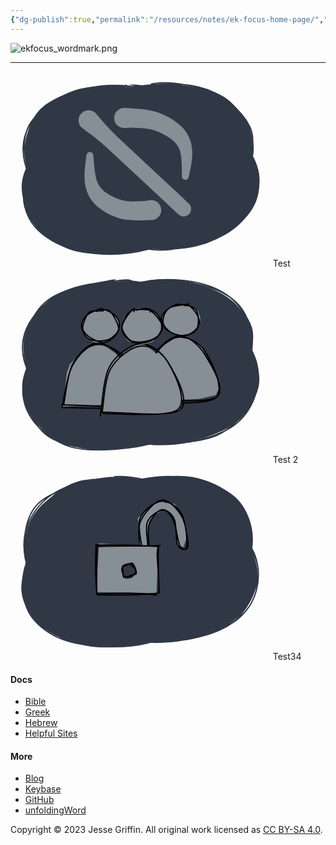 ```yaml
---
{"dg-publish":true,"permalink":"/resources/notes/ek-focus-home-page/","tags":["gardenEntry"],"noteIcon":"","created":"","updated":""}
---
```



![ekfocus_wordmark.png](/img/user/archive/attachments/ekfocus.com/ekfocus_wordmark.png)

---

<svg version="1.1" xmlns="http://www.w3.org/2000/svg" viewBox="0 0 207.92094322113195 155.91001771581762" width="415.8418864422639" height="311.82003543163523">
  <!-- svg-source:excalidraw -->
  
  <defs>
    <style>
      @font-face {
        font-family: "Virgil";
        src: url("https://excalidraw.com/Virgil.woff2");
      }
      @font-face {
        font-family: "Cascadia";
        src: url("https://excalidraw.com/Cascadia.woff2");
      }
    </style>
  </defs>
  <g stroke-linecap="round" transform="translate(9.048352743568813 12.814383857908808) rotate(14.142691776338504 95.2421875 63.0234375)"><path d="M69.77 1.86 C81.19 -1.27, 96.06 -1.45, 108.87 -0.26 C121.67 0.92, 135.56 4.05, 146.59 8.98 C157.62 13.91, 167.92 22.14, 175.06 29.32 C182.2 36.49, 187.36 43.63, 189.42 52.04 C191.47 60.46, 190.55 71.38, 187.4 79.8 C184.25 88.23, 178.62 95.93, 170.52 102.59 C162.42 109.26, 150.39 115.87, 138.79 119.78 C127.19 123.69, 113.69 125.82, 100.91 126.05 C88.14 126.28, 74.31 124.27, 62.13 121.16 C49.96 118.06, 37.01 113.15, 27.84 107.42 C18.68 101.68, 11.68 94.72, 7.15 86.75 C2.62 78.79, 0.09 68.16, 0.65 59.62 C1.21 51.09, 4.78 43.22, 10.51 35.55 C16.23 27.89, 22.62 19.38, 35.01 13.63 C47.41 7.89, 74.08 3.01, 84.85 1.1 C95.61 -0.81, 99.39 1.14, 99.58 2.17 M67.26 4.43 C78.38 1.18, 92.31 0.54, 104.9 1.04 C117.5 1.53, 131.5 3.25, 142.83 7.4 C154.16 11.55, 165.07 18.98, 172.88 25.94 C180.68 32.91, 187.25 40.78, 189.66 49.19 C192.06 57.6, 190.44 67.86, 187.31 76.39 C184.18 84.92, 178.24 93.37, 170.88 100.38 C163.52 107.39, 153.95 114.32, 143.14 118.48 C132.33 122.64, 119.11 124.48, 106.02 125.33 C92.93 126.18, 77.13 126.1, 64.6 123.57 C52.07 121.03, 40.05 115.83, 30.83 110.14 C21.61 104.44, 14.25 97.45, 9.26 89.39 C4.26 81.33, 1.2 70.61, 0.86 61.77 C0.52 52.93, 2 43.95, 7.23 36.34 C12.45 28.73, 22.41 21.43, 32.21 16.11 C42.01 10.79, 60.22 6.55, 66.02 4.41 C71.83 2.26, 66.44 2.27, 67.03 3.24" stroke="none" stroke-width="0" fill="#303846"></path><path d="M131.76 5.53 C143.41 7.71, 154.25 13.83, 163.17 19.71 C172.09 25.59, 180.65 32.86, 185.29 40.8 C189.92 48.74, 191.98 58.75, 190.98 67.34 C189.97 75.94, 185.38 84.69, 179.25 92.38 C173.12 100.07, 164.51 108.08, 154.2 113.49 C143.89 118.89, 130.11 122.91, 117.38 124.79 C104.65 126.68, 90.44 126.26, 77.84 124.8 C65.24 123.33, 52.4 120.77, 41.78 115.99 C31.16 111.21, 21.05 103.6, 14.11 96.12 C7.17 88.64, 1.91 79.5, 0.13 71.11 C-1.65 62.73, -0.25 53.92, 3.45 45.82 C7.14 37.71, 13.8 28.91, 22.31 22.48 C30.81 16.04, 42.77 10.86, 54.47 7.2 C66.16 3.54, 78.51 0.68, 92.48 0.53 C106.44 0.38, 129.61 4.53, 138.26 6.3 C146.9 8.06, 144.91 10, 144.33 11.14 M124.15 2.8 C136.41 4.65, 150.52 11.2, 160.31 17.23 C170.1 23.26, 177.8 31.5, 182.88 38.99 C187.96 46.49, 191.12 53.71, 190.8 62.17 C190.48 70.64, 186.21 82.03, 180.97 89.78 C175.74 97.54, 168.76 102.91, 159.38 108.71 C150 114.51, 137.18 121.95, 124.68 124.58 C112.19 127.21, 97.39 125.67, 84.41 124.51 C71.44 123.35, 57.79 121.67, 46.81 117.63 C35.83 113.6, 25.93 107.42, 18.52 100.3 C11.11 93.19, 5.22 83.22, 2.33 74.95 C-0.55 66.68, -1.68 58.89, 1.21 50.7 C4.1 42.5, 11.93 32.74, 19.67 25.76 C27.41 18.77, 36.45 12.87, 47.66 8.79 C58.88 4.71, 74.26 2.05, 86.96 1.28 C99.66 0.52, 117.61 3.79, 123.88 4.19 C130.14 4.6, 124.94 2.71, 124.56 3.74" stroke="#303846" stroke-width="1" fill="none"></path></g><g stroke-linecap="round" transform="translate(6.546399618568813 14.931571357908808) rotate(339.1505350805056 95.2421875 63.0234375)"><path d="M73.4 1 C84.97 -1.73, 99.84 -0.6, 112.42 1.18 C125.01 2.97, 138 6.76, 148.9 11.7 C159.81 16.63, 171.16 23.5, 177.86 30.77 C184.55 38.04, 187.52 46.73, 189.08 55.32 C190.64 63.91, 190.84 74.16, 187.22 82.28 C183.6 90.41, 175.87 97.77, 167.38 104.08 C158.9 110.39, 148.04 116.44, 136.31 120.16 C124.59 123.89, 110.22 126.38, 97.04 126.44 C83.85 126.5, 69.18 123.83, 57.19 120.52 C45.21 117.21, 33.66 112.67, 25.12 106.6 C16.58 100.53, 10.15 92.21, 5.93 84.1 C1.72 76, -1.3 66.53, -0.18 57.96 C0.95 49.4, 6.45 40.3, 12.68 32.7 C18.92 25.11, 25.97 17.86, 37.22 12.4 C48.48 6.94, 72.05 1.79, 80.21 -0.04 C88.37 -1.87, 85.95 0.36, 86.2 1.44 M100.4 -0.54 C112.86 -1.42, 126.9 2.27, 138.05 6.22 C149.21 10.16, 159.23 16.33, 167.34 23.14 C175.45 29.96, 183.18 39.13, 186.72 47.12 C190.26 55.1, 190.39 63, 188.58 71.05 C186.77 79.1, 182.57 87.93, 175.86 95.42 C169.15 102.9, 158.92 110.82, 148.3 115.96 C137.68 121.09, 124.95 125.05, 112.14 126.25 C99.32 127.45, 83.93 125.54, 71.4 123.17 C58.86 120.8, 46.94 116.99, 36.93 112.04 C26.92 107.1, 17.32 100.84, 11.35 93.5 C5.38 86.16, 2.2 76.9, 1.11 67.99 C0.02 59.09, 0.66 48.15, 4.83 40.07 C9.01 32, 16.96 25.46, 26.16 19.52 C35.35 13.58, 47.64 7.61, 60.01 4.42 C72.38 1.24, 94.06 0.83, 100.38 0.41 C106.7 -0.01, 98.03 0.89, 97.93 1.89" stroke="none" stroke-width="0" fill="#303846"></path><path d="M129.74 3.25 C141.73 5.2, 153.63 12.38, 162.52 18.65 C171.41 24.92, 178.5 32.96, 183.09 40.86 C187.69 48.76, 190.61 57.54, 190.08 66.05 C189.55 74.55, 185.55 84.38, 179.91 91.9 C174.28 99.43, 166.08 105.97, 156.25 111.2 C146.43 116.43, 133.57 120.91, 120.97 123.27 C108.36 125.64, 93.33 126.63, 80.61 125.39 C67.89 124.16, 55.5 120.63, 44.66 115.88 C33.81 111.13, 22.85 104.06, 15.54 96.89 C8.23 89.73, 2.8 81.23, 0.79 72.89 C-1.22 64.55, 0.12 54.96, 3.49 46.86 C6.86 38.76, 12.87 30.91, 21.03 24.31 C29.19 17.71, 40.91 11.27, 52.45 7.25 C63.98 3.24, 75.65 0.11, 90.23 0.25 C104.81 0.39, 129.81 5.83, 139.91 8.12 C150.01 10.4, 151.38 13.01, 150.82 13.95 M90.44 0.91 C102.83 -0.17, 118.39 1.67, 130.68 4.69 C142.98 7.72, 155.48 13.21, 164.21 19.06 C172.95 24.92, 178.6 31.72, 183.08 39.82 C187.55 47.91, 191.82 58.83, 191.04 67.64 C190.25 76.44, 184.19 85.25, 178.38 92.65 C172.57 100.05, 166.22 106.87, 156.18 112.06 C146.15 117.24, 130.86 121.47, 118.16 123.78 C105.46 126.09, 92.45 127.22, 80 125.93 C67.55 124.64, 54.41 121.04, 43.46 116.05 C32.51 111.06, 21.16 103.08, 14.3 96 C7.43 88.92, 4.08 81.93, 2.29 73.56 C0.5 65.19, 0.23 54.03, 3.55 45.78 C6.86 37.52, 13.85 30.8, 22.18 24.05 C30.51 17.29, 41.92 9.27, 53.53 5.25 C65.14 1.22, 85.71 0.69, 91.84 -0.09 C97.96 -0.86, 90.17 -0.61, 90.27 0.61" stroke="#303846" stroke-width="1" fill="none"></path></g><g transform="translate(62.53504321620855 75.92490853374318) rotate(182.52692855056608 25.47251553778233 13.524452722928942)" stroke="none"><path fill="#868e96" d="M -1.11,-14.70 Q -1.11,-14.70 0.75,-14.78 2.62,-14.87 5.88,-15.15 9.13,-15.43 12.43,-15.45 15.72,-15.48 19.10,-15.26 22.48,-15.03 24.80,-14.47 27.11,-13.91 29.93,-12.93 32.76,-11.95 35.25,-10.68 37.75,-9.42 40.01,-7.99 42.26,-6.56 43.93,-5.16 45.61,-3.77 47.41,-1.67 49.21,0.43 50.32,2.41 51.42,4.40 52.32,6.73 53.22,9.05 53.66,11.17 54.11,13.28 54.35,15.70 54.59,18.12 54.59,20.26 54.60,22.39 54.46,24.93 54.33,27.46 54.01,31.12 53.70,34.79 53.63,35.23 53.56,35.67 53.35,36.07 53.15,36.46 52.83,36.77 52.50,37.08 52.10,37.27 51.70,37.46 51.25,37.51 50.81,37.57 50.37,37.47 49.93,37.38 49.55,37.15 49.17,36.92 48.87,36.59 48.58,36.25 48.42,35.83 48.25,35.42 48.22,34.98 48.19,34.53 48.31,34.10 48.42,33.67 48.67,33.30 48.92,32.92 49.27,32.65 49.63,32.38 50.05,32.23 50.47,32.09 50.92,32.08 51.37,32.08 51.79,32.22 52.21,32.36 52.57,32.63 52.93,32.90 53.18,33.26 53.43,33.63 53.56,34.06 53.68,34.49 53.66,34.94 53.64,35.38 53.48,35.80 53.31,36.21 53.03,36.56 52.74,36.90 52.36,37.13 51.98,37.36 51.54,37.46 51.11,37.56 50.66,37.52 50.22,37.47 49.81,37.29 49.41,37.10 49.08,36.80 48.75,36.49 48.54,36.10 48.33,35.71 48.25,35.27 48.18,34.83 48.18,34.83 48.18,34.83 47.71,31.24 47.24,27.64 46.89,25.36 46.53,23.07 46.05,20.52 45.57,17.97 44.83,15.79 44.10,13.60 42.80,11.63 41.50,9.65 39.89,8.11 38.29,6.58 36.26,5.35 34.23,4.13 32.22,3.19 30.21,2.25 27.94,1.46 25.67,0.67 23.44,0.12 21.21,-0.41 18.58,-0.47 15.95,-0.53 13.17,-0.40 10.38,-0.27 7.57,0.08 4.75,0.43 2.93,0.86 1.11,1.30 0.14,1.32 -0.83,1.33 -1.78,1.12 -2.73,0.90 -3.60,0.46 -4.47,0.03 -5.21,-0.60 -5.95,-1.23 -6.52,-2.02 -7.09,-2.81 -7.45,-3.72 -7.81,-4.62 -7.94,-5.59 -8.08,-6.55 -7.98,-7.52 -7.88,-8.49 -7.55,-9.41 -7.22,-10.33 -6.68,-11.14 -6.14,-11.95 -5.42,-12.61 -4.70,-13.27 -3.85,-13.74 -2.99,-14.20 -2.05,-14.45 -1.11,-14.70 -1.11,-14.70 L -1.11,-14.70 Z"></path></g><g transform="translate(88.33826507288424 46.99055621857053) rotate(6.999052719659772 27.132402762365796 12.952261975482827)" stroke="none"><path fill="#868e96" d="M -1.02,-14.75 Q -1.02,-14.75 0.96,-14.83 2.95,-14.90 6.39,-15.17 9.82,-15.43 13.29,-15.46 16.77,-15.48 20.31,-15.26 23.85,-15.04 26.24,-14.51 28.62,-13.97 31.59,-13.03 34.55,-12.09 37.17,-10.87 39.79,-9.65 42.18,-8.26 44.56,-6.88 46.33,-5.53 48.10,-4.18 49.61,-2.64 51.12,-1.10 52.52,0.93 53.92,2.98 54.90,5.04 55.87,7.10 56.59,9.84 57.31,12.58 57.58,14.97 57.86,17.36 57.85,20.03 57.85,22.70 57.70,25.37 57.55,28.04 57.28,30.84 57.02,33.65 56.95,34.09 56.88,34.53 56.67,34.93 56.47,35.32 56.15,35.63 55.82,35.94 55.42,36.13 55.02,36.32 54.57,36.38 54.13,36.43 53.69,36.34 53.26,36.24 52.87,36.02 52.49,35.79 52.20,35.45 51.90,35.11 51.74,34.70 51.57,34.29 51.54,33.84 51.51,33.39 51.63,32.96 51.74,32.53 51.99,32.16 52.24,31.79 52.59,31.52 52.95,31.24 53.37,31.10 53.79,30.95 54.24,30.95 54.68,30.94 55.11,31.08 55.53,31.22 55.89,31.49 56.25,31.76 56.50,32.13 56.75,32.49 56.88,32.92 57.00,33.35 56.98,33.80 56.96,34.24 56.80,34.66 56.63,35.08 56.35,35.42 56.06,35.76 55.68,35.99 55.30,36.23 54.86,36.33 54.43,36.43 53.98,36.38 53.54,36.34 53.13,36.15 52.73,35.97 52.40,35.66 52.07,35.36 51.86,34.97 51.65,34.57 51.57,34.13 51.50,33.69 51.50,33.69 51.50,33.69 51.03,30.20 50.55,26.71 50.19,24.50 49.83,22.28 49.34,19.83 48.84,17.37 47.88,14.88 46.91,12.40 45.54,10.66 44.16,8.93 42.41,7.51 40.66,6.10 38.78,5.09 36.90,4.08 34.74,3.16 32.58,2.25 30.10,1.45 27.62,0.66 25.16,0.12 22.69,-0.42 19.83,-0.47 16.98,-0.53 13.97,-0.40 10.96,-0.27 7.93,0.07 4.90,0.42 2.96,0.85 1.02,1.28 0.04,1.28 -0.92,1.29 -1.87,1.06 -2.82,0.83 -3.68,0.38 -4.55,-0.05 -5.28,-0.70 -6.01,-1.34 -6.57,-2.14 -7.13,-2.93 -7.48,-3.84 -7.83,-4.75 -7.96,-5.72 -8.08,-6.69 -7.97,-7.65 -7.86,-8.62 -7.52,-9.53 -7.18,-10.45 -6.63,-11.25 -6.08,-12.06 -5.35,-12.71 -4.63,-13.36 -3.77,-13.82 -2.91,-14.28 -1.96,-14.51 -1.02,-14.75 -1.02,-14.75 L -1.02,-14.75 Z"></path></g><g transform="translate(62.43902924627673 38.920397903357696) rotate(0 46.349715044535834 43.22470961250889)" stroke="none"><path fill="#868e96" d="M 5.51,-5.91 Q 5.51,-5.91 11.46,1.05 17.42,8.03 26.91,16.88 36.41,25.74 47.11,35.71 57.80,45.69 69.01,56.14 80.22,66.60 80.82,67.37 81.41,68.13 81.73,69.05 82.05,69.97 82.06,70.95 82.06,71.92 81.76,72.84 81.46,73.77 80.87,74.54 80.29,75.32 79.49,75.87 78.69,76.43 77.75,76.69 76.82,76.96 75.85,76.92 74.88,76.87 73.97,76.52 73.07,76.16 72.32,75.54 71.57,74.92 71.07,74.09 70.56,73.26 70.34,72.31 70.13,71.36 70.22,70.40 70.32,69.43 70.72,68.54 71.12,67.66 71.79,66.95 72.45,66.23 73.31,65.77 74.16,65.31 75.12,65.15 76.08,64.98 77.04,65.13 78.00,65.28 78.86,65.73 79.72,66.18 80.40,66.88 81.07,67.58 81.49,68.46 81.90,69.34 82.02,70.31 82.13,71.27 81.93,72.22 81.72,73.17 81.23,74.01 80.73,74.85 80.00,75.48 79.26,76.12 78.36,76.48 77.46,76.85 76.49,76.91 75.52,76.97 74.58,76.72 73.64,76.46 72.83,75.93 72.02,75.39 72.02,75.39 72.02,75.39 60.82,64.93 49.61,54.48 38.91,44.50 28.21,34.53 18.72,25.67 9.22,16.82 1.85,11.36 -5.51,5.91 -6.14,5.16 -6.76,4.42 -7.19,3.54 -7.62,2.67 -7.83,1.72 -8.04,0.76 -8.02,-0.20 -7.99,-1.17 -7.74,-2.11 -7.48,-3.05 -7.00,-3.90 -6.53,-4.76 -5.86,-5.47 -5.20,-6.18 -4.38,-6.71 -3.57,-7.25 -2.65,-7.57 -1.73,-7.89 -0.76,-7.98 0.20,-8.08 1.17,-7.93 2.13,-7.79 3.03,-7.42 3.93,-7.05 4.72,-6.48 5.51,-5.91 5.51,-5.91 L 5.51,-5.91 Z"></path></g></svg>
Test

<svg version="1.1" xmlns="http://www.w3.org/2000/svg" viewBox="0 0 207.92094322113198 155.91001771581762" width="415.84188644226396" height="311.82003543163523">
  <!-- svg-source:excalidraw -->
  
  <defs>
    <style>
      @font-face {
        font-family: "Virgil";
        src: url("https://excalidraw.com/Virgil.woff2");
      }
      @font-face {
        font-family: "Cascadia";
        src: url("https://excalidraw.com/Cascadia.woff2");
      }
    </style>
  </defs>
  <g stroke-linecap="round" transform="translate(9.048352743568813 12.814383857908808) rotate(14.142691776338504 95.2421875 63.0234375)"><path d="M131.48 4.76 C143.42 7.12, 155.76 14.53, 164.54 20.68 C173.32 26.83, 179.91 33.77, 184.18 41.66 C188.45 49.56, 190.93 59.62, 190.17 68.08 C189.41 76.53, 185.92 84.95, 179.63 92.39 C173.34 99.83, 162.69 107.4, 152.43 112.71 C142.16 118.03, 130.43 122.27, 118.05 124.28 C105.67 126.3, 91.04 126.27, 78.13 124.82 C65.22 123.37, 51.32 120.35, 40.58 115.58 C29.85 110.81, 20.42 103.61, 13.72 96.18 C7.01 88.75, 1.93 79.47, 0.36 71 C-1.22 62.53, 0.49 53.6, 4.28 45.36 C8.08 37.12, 14.89 27.98, 23.12 21.56 C31.34 15.14, 41.89 10.52, 53.64 6.83 C65.39 3.14, 79.49 -0.57, 93.62 -0.58 C107.75 -0.59, 129.97 4.89, 138.43 6.78 C146.9 8.67, 145.3 9.82, 144.43 10.76 M58.41 5.54 C69.17 1.21, 84.23 0.01, 96.8 -0.2 C109.36 -0.42, 122.23 0.79, 133.79 4.27 C145.35 7.75, 157.23 13.81, 166.15 20.68 C175.06 27.55, 183.42 37.39, 187.29 45.5 C191.15 53.6, 191.08 61.17, 189.35 69.31 C187.63 77.46, 183.45 87.05, 176.93 94.36 C170.41 101.68, 160.58 108.38, 150.26 113.21 C139.94 118.04, 127.79 121.61, 115.01 123.35 C102.22 125.09, 86.55 125.28, 73.57 123.65 C60.59 122.02, 47.12 118.35, 37.11 113.57 C27.11 108.8, 19.47 102.62, 13.54 94.99 C7.6 87.36, 2.79 76.43, 1.49 67.77 C0.19 59.12, 1.66 50.96, 5.73 43.06 C9.79 35.17, 17.22 26.94, 25.9 20.4 C34.57 13.85, 52.6 6.15, 57.78 3.8 C62.95 1.45, 56.48 5.27, 56.94 6.32" stroke="none" stroke-width="0" fill="#303846"></path><path d="M54.62 6.26 C65.06 1.85, 80.94 -0.16, 93.84 -0.23 C106.74 -0.3, 120.18 2.5, 132.01 5.83 C143.84 9.16, 155.87 13.75, 164.82 19.74 C173.77 25.73, 181.49 33.67, 185.71 41.79 C189.93 49.92, 191.19 59.8, 190.14 68.48 C189.08 77.17, 185.74 86.44, 179.37 93.92 C173 101.41, 162.42 108.24, 151.93 113.37 C141.45 118.5, 129.09 122.97, 116.47 124.72 C103.86 126.48, 88.78 125.7, 76.25 123.87 C63.72 122.05, 51.93 118.55, 41.31 113.77 C30.68 108.99, 19.44 102.29, 12.52 95.19 C5.6 88.09, 1.13 79.5, -0.22 71.17 C-1.56 62.84, 0.38 53.53, 4.44 45.21 C8.51 36.88, 14.43 28.21, 24.17 21.23 C33.91 14.24, 54.73 6.48, 62.86 3.3 C70.99 0.12, 72.24 1.05, 72.95 2.15 M71.34 3.07 C83.13 -0.16, 99.23 -1.02, 111.77 -0.03 C124.31 0.96, 135.91 4.04, 146.56 9.03 C157.22 14.02, 168.43 22.39, 175.71 29.91 C182.99 37.42, 188.5 45.85, 190.24 54.13 C191.97 62.41, 189.69 71.26, 186.15 79.59 C182.61 87.92, 177.21 97.52, 169.01 104.11 C160.81 110.69, 148.57 115.26, 136.94 119.11 C125.31 122.96, 111.8 126.96, 99.23 127.2 C86.67 127.43, 73.77 123.92, 61.54 120.52 C49.31 117.12, 35.2 112.86, 25.85 106.8 C16.5 100.74, 9.57 91.88, 5.43 84.15 C1.29 76.43, 0.2 68.88, 0.99 60.45 C1.78 52.02, 4.09 41.4, 10.17 33.58 C16.24 25.76, 27.21 18.71, 37.46 13.54 C47.71 8.37, 65.8 4.04, 71.68 2.56 C77.56 1.08, 72.31 3.89, 72.76 4.67" stroke="#303846" stroke-width="1" fill="none"></path></g><g stroke-linecap="round" transform="translate(6.546399618568813 14.931571357908808) rotate(339.1505350805056 95.2421875 63.0234375)"><path d="M75.71 1.3 C87.54 -1.37, 103.76 -1.34, 116.31 0.47 C128.86 2.29, 140.76 6.84, 151.01 12.2 C161.26 17.55, 171.46 25.27, 177.8 32.59 C184.15 39.92, 187.86 47.67, 189.1 56.18 C190.34 64.69, 189.15 75.36, 185.25 83.66 C181.35 91.96, 174.31 99.87, 165.68 105.97 C157.05 112.07, 145.16 116.95, 133.48 120.27 C121.8 123.6, 108.41 125.94, 95.59 125.91 C82.77 125.88, 68.47 123.52, 56.56 120.08 C44.66 116.63, 32.77 111.55, 24.17 105.26 C15.57 98.97, 8.98 90.65, 4.99 82.32 C0.99 73.99, -1.26 63.68, 0.2 55.26 C1.66 46.84, 7.29 39.04, 13.75 31.81 C20.22 24.58, 26.08 17.05, 38.99 11.9 C51.89 6.74, 79.84 2.72, 91.2 0.87 C102.56 -0.97, 107.08 0.04, 107.15 0.82 M96.14 0.46 C108.18 -0.81, 122.78 1.05, 134.24 4.39 C145.7 7.73, 156.38 13.73, 164.89 20.5 C173.39 27.27, 180.88 36.84, 185.26 45 C189.64 53.16, 192.63 61.2, 191.16 69.46 C189.69 77.73, 183.3 87.14, 176.44 94.59 C169.58 102.04, 160.53 108.94, 150.01 114.14 C139.48 119.34, 126.07 124.17, 113.32 125.78 C100.56 127.39, 86.02 126, 73.47 123.8 C60.91 121.59, 48.14 117.26, 37.98 112.55 C27.82 107.84, 18.57 102.59, 12.5 95.56 C6.43 88.53, 3.02 78.95, 1.56 70.35 C0.09 61.74, -0.2 52.12, 3.71 43.94 C7.62 35.77, 16.13 27.69, 25.02 21.29 C33.91 14.9, 45.49 9.34, 57.06 5.57 C68.62 1.81, 87.95 -0.48, 94.4 -1.32 C100.85 -2.16, 95.68 -0.51, 95.75 0.52" stroke="none" stroke-width="0" fill="#303846"></path><path d="M117.98 1.72 C130.11 2.68, 142.75 7.17, 153.04 12.34 C163.33 17.5, 173.6 25.03, 179.72 32.71 C185.84 40.4, 189.02 49.88, 189.75 58.45 C190.49 67.02, 188.39 75.98, 184.11 84.14 C179.83 92.3, 172.78 101.29, 164.06 107.41 C155.35 113.53, 143.72 117.75, 131.81 120.87 C119.9 123.99, 105.48 126.36, 92.58 126.11 C79.69 125.86, 66.23 122.9, 54.43 119.35 C42.63 115.81, 30.35 111.42, 21.8 104.85 C13.25 98.28, 6.65 88.44, 3.13 79.94 C-0.38 71.44, -1.24 62.14, 0.69 53.86 C2.63 45.58, 7.82 37.28, 14.73 30.25 C21.64 23.22, 31.66 16.7, 42.14 11.68 C52.63 6.65, 64.64 1.7, 77.65 0.1 C90.65 -1.5, 112.81 1.39, 120.18 2.08 C127.54 2.76, 122.15 3.23, 121.83 4.18 M66.82 3.79 C77.75 0.16, 91.79 -1.79, 104.2 -1.01 C116.62 -0.22, 129.86 3.87, 141.31 8.49 C152.76 13.11, 165.02 19.96, 172.92 26.71 C180.83 33.47, 186.21 40.74, 188.73 49.03 C191.26 57.31, 190.64 68.04, 188.07 76.42 C185.49 84.81, 180.86 92.48, 173.28 99.33 C165.7 106.18, 153.71 112.92, 142.58 117.53 C131.45 122.15, 119.46 126.34, 106.49 127.01 C93.52 127.69, 77.32 124.55, 64.78 121.6 C52.23 118.66, 40.8 114.68, 31.24 109.34 C21.68 103.99, 12.38 97.33, 7.4 89.51 C2.42 81.7, 1.27 70.87, 1.35 62.43 C1.44 53.98, 2.93 46.52, 7.93 38.85 C12.93 31.18, 21.61 22.22, 31.34 16.39 C41.07 10.56, 60.23 5.81, 66.3 3.87 C72.37 1.93, 67.53 4.1, 67.78 4.75" stroke="#303846" stroke-width="1" fill="none"></path></g><g stroke-linecap="round"><g transform="translate(106.84892533544837 105.858070180758) rotate(0 29.481714011016088 -24.609953744597703)" fill-rule="evenodd"><path d="M1.78 -0.2 L4.31 -26.31 L5.23 -34.78 L16.2 -44.23 L27.04 -50.95 L34.15 -50.65 L44.84 -44.46 L58.28 -19.78 L59.56 -8.83 L57.43 -4.12 L44.66 -1.09 L-1.18 1.32" stroke="none" stroke-width="0" fill="#868e96" fill-rule="evenodd"></path><path d="M-0.15 0.34 C0.63 -4.92, 0.73 -23.91, 5.34 -32.52 C9.96 -41.13, 20.34 -50.62, 27.52 -51.32 C34.71 -52.03, 43.37 -44.9, 48.46 -36.77 C53.56 -28.64, 66.1 -8.51, 58.09 -2.56 C50.07 3.39, 10.21 -1.55, 0.37 -1.08 M-1.68 -0.53 C-0.6 -6.01, 2.76 -25.76, 7.51 -34.06 C12.26 -42.36, 19.97 -49.48, 26.85 -50.31 C33.73 -51.14, 43.72 -47.16, 48.78 -39.05 C53.84 -30.95, 65.6 -8.35, 57.19 -1.68 C48.78 4.99, 7.98 0.86, -1.69 0.98" stroke="#000000" stroke-width="1" fill="none"></path></g></g><g stroke-linecap="round"><g transform="translate(42.13208446166453 110.69269404331433) rotate(0 29.796184869782042 -24.512169979624414)" fill-rule="evenodd"><path d="M-0.2 0.7 L2.89 -26.74 L5.23 -33.38 L16.85 -45.45 L27.15 -49.48 L32.24 -49.12 L42.3 -42.05 L57.52 -19.93 L61.18 -9.85 L56.35 -4.85 L45.33 -1.59 L1.32 0.15" stroke="none" stroke-width="0" fill="#868e96" fill-rule="evenodd"></path><path d="M0.34 -1.04 C1.75 -6.59, 3.08 -25.2, 7.49 -33.46 C11.89 -41.72, 19.88 -50.15, 26.77 -50.61 C33.67 -51.06, 43.66 -44.11, 48.85 -36.2 C54.04 -28.28, 66.24 -9, 57.92 -3.12 C49.6 2.75, 8.53 -1.67, -1.08 -0.97 M-0.94 1.03 C0.49 -4.29, 2.68 -23.46, 7.12 -31.83 C11.56 -40.2, 18.66 -48.16, 25.7 -49.22 C32.75 -50.28, 44.17 -45.96, 49.37 -38.18 C54.58 -30.4, 65.2 -9.1, 56.93 -2.54 C48.67 4.01, 9.09 0.68, -0.23 1.15" stroke="#000000" stroke-width="1" fill="none"></path></g></g><g stroke-linecap="round" transform="translate(121.95267315562748 28.599939436694513) rotate(0 14.588640006810849 12.765060005959526)"><path d="M12.83 0.79 C15.75 0.23, 18.88 0.94, 21.62 2.34 C24.37 3.74, 28.12 6.57, 29.28 9.2 C30.43 11.82, 29.89 15.7, 28.54 18.1 C27.2 20.5, 24.17 22.42, 21.2 23.58 C18.23 24.75, 13.66 25.75, 10.71 25.11 C7.76 24.48, 5.36 21.99, 3.52 19.77 C1.67 17.55, -0.37 14.29, -0.37 11.78 C-0.37 9.27, 0.86 6.53, 3.52 4.72 C6.18 2.91, 12.9 1.67, 15.59 0.92 C18.27 0.18, 19.47 0.17, 19.62 0.26 M19.09 1.52 C22.09 2.26, 26.73 3.45, 28.23 5.98 C29.74 8.52, 28.84 13.89, 28.12 16.75 C27.41 19.6, 26.4 21.79, 23.93 23.11 C21.46 24.43, 16.44 24.84, 13.29 24.65 C10.15 24.47, 7.09 23.52, 5.06 21.99 C3.02 20.47, 1.58 18.22, 1.07 15.51 C0.57 12.8, 0.33 8.02, 2.03 5.75 C3.74 3.48, 8.44 2.85, 11.32 1.89 C14.2 0.93, 17.8 0.07, 19.32 -0.04 C20.84 -0.14, 20.57 1.07, 20.46 1.26" stroke="none" stroke-width="0" fill="#868e96"></path><path d="M16.06 0.95 C19.24 1, 23.48 2.28, 25.51 3.9 C27.53 5.51, 27.97 7.82, 28.2 10.64 C28.43 13.45, 28.51 18.34, 26.9 20.8 C25.28 23.26, 21.6 24.88, 18.5 25.39 C15.4 25.9, 11.22 25, 8.28 23.85 C5.35 22.69, 2.13 20.86, 0.89 18.47 C-0.34 16.08, 0.05 12.08, 0.88 9.51 C1.72 6.94, 3.16 4.52, 5.92 3.06 C8.68 1.6, 15.28 1.02, 17.45 0.75 C19.61 0.49, 18.92 1.35, 18.92 1.47 M18.75 0.32 C21.39 1.33, 24.73 4.88, 26.44 7.53 C28.15 10.18, 29.58 13.55, 29.03 16.19 C28.48 18.83, 25.59 21.75, 23.15 23.34 C20.7 24.94, 17.23 25.87, 14.38 25.78 C11.53 25.68, 8.61 24.59, 6.06 22.78 C3.51 20.97, -0.02 17.47, -0.91 14.9 C-1.8 12.34, -1.16 9.77, 0.73 7.41 C2.63 5.04, 7.38 1.67, 10.46 0.7 C13.54 -0.26, 17.57 1.76, 19.21 1.62 C20.86 1.47, 20.5 -0.1, 20.34 -0.17" stroke="#000000" stroke-width="1" fill="none"></path></g><g stroke-linecap="round" transform="translate(56.97524862433907 33.598202862177715) rotate(0 14.588640006810849 12.765060005959526)"><path d="M10.38 0.06 C13.09 -0.87, 17.23 0.49, 20.11 1.63 C23 2.77, 26.12 4.7, 27.69 6.9 C29.25 9.1, 30.22 12.36, 29.51 14.83 C28.8 17.31, 25.96 19.89, 23.43 21.74 C20.9 23.59, 17.52 25.88, 14.32 25.94 C11.12 25.99, 6.69 23.97, 4.24 22.09 C1.8 20.21, -0.07 17.35, -0.37 14.67 C-0.66 11.98, 0.38 8.28, 2.5 5.97 C4.62 3.65, 10.66 1.62, 12.37 0.79 C14.07 -0.03, 12.79 0.77, 12.71 1.02 M14.29 0.83 C17.18 0.52, 19.88 0.2, 22.52 1.74 C25.17 3.28, 29.25 7.43, 30.16 10.07 C31.07 12.71, 29.75 15.15, 27.98 17.58 C26.21 20.01, 22.52 23.25, 19.55 24.64 C16.58 26.03, 12.86 26.76, 10.16 25.93 C7.46 25.1, 5.07 21.89, 3.34 19.68 C1.61 17.47, -0.62 15.45, -0.21 12.65 C0.19 9.84, 3.62 4.86, 5.78 2.85 C7.94 0.85, 11.4 1.17, 12.74 0.6 C14.08 0.04, 13.81 -0.6, 13.81 -0.55" stroke="none" stroke-width="0" fill="#868e96"></path><path d="M12.01 1.15 C14.89 0.14, 18.81 -0.7, 21.33 0.41 C23.85 1.53, 25.77 5.19, 27.13 7.83 C28.49 10.46, 30.17 13.69, 29.49 16.22 C28.81 18.75, 25.9 21.57, 23.06 23.01 C20.22 24.45, 15.59 25.04, 12.45 24.88 C9.3 24.72, 6.28 23.95, 4.19 22.05 C2.09 20.16, 0 16.37, -0.13 13.52 C-0.25 10.66, 0.99 7.3, 3.44 4.91 C5.89 2.52, 12.23 -0.08, 14.57 -0.82 C16.91 -1.56, 17.57 -0.02, 17.49 0.45 M15.67 -0.81 C18.88 -0.5, 23.7 2.04, 26.12 4.06 C28.54 6.07, 30.02 8.57, 30.17 11.28 C30.33 13.99, 29.01 17.84, 27.03 20.32 C25.05 22.8, 21.39 25.71, 18.3 26.18 C15.2 26.64, 11.31 24.71, 8.48 23.11 C5.66 21.51, 2.45 18.78, 1.34 16.57 C0.22 14.36, 0.91 12.35, 1.77 9.85 C2.63 7.35, 3.95 3.1, 6.49 1.59 C9.02 0.07, 15.57 1.12, 16.97 0.75 C18.37 0.37, 15.2 -0.92, 14.91 -0.68" stroke="#000000" stroke-width="1" fill="none"></path></g><g stroke-linecap="round"><g transform="translate(73.03897343030947 116.7372817819485) rotate(0 32.1311504072282 -27.09455052820623)" fill-rule="evenodd"><path d="M-1.15 -1.16 L4.16 -26.84 L6.6 -36.65 L18.56 -49.55 L30.53 -56.65 L36.39 -54.21 L47.47 -44.94 L57.76 -32.67 L60.98 -22.12 L63.55 -9.83 L61.91 -2.41 L49 0.47 L0 0.33" stroke="none" stroke-width="0" fill="#868e96" fill-rule="evenodd"></path><path d="M0.17 -0.58 C1.52 -6.75, 1.96 -27, 7.05 -35.92 C12.15 -44.83, 23.13 -53.14, 30.74 -54.07 C38.36 -54.99, 47.73 -49.92, 52.74 -41.49 C57.75 -33.07, 69.41 -10.41, 60.79 -3.52 C52.18 3.38, 11.13 -0.64, 1.07 -0.12 M-1.2 1.73 C0.09 -4.29, 0.89 -28.16, 6.18 -37.77 C11.47 -47.38, 22.72 -55.39, 30.55 -55.92 C38.39 -56.45, 47.86 -49.78, 53.18 -40.95 C58.5 -32.13, 71.44 -9.61, 62.48 -2.99 C53.51 3.63, 9.58 -2, -0.62 -1.22" stroke="#000000" stroke-width="1" fill="none"></path></g></g><g stroke-linecap="round" transform="translate(89.08894365523227 32.94261348744671) rotate(0 15.81061453950992 13.834287722071224)"><path d="M18.58 0.98 C21.75 1.4, 25.8 3.06, 28.07 5.1 C30.33 7.14, 32.25 10.48, 32.19 13.23 C32.14 15.98, 29.96 19.16, 27.73 21.59 C25.5 24.02, 22.19 27.13, 18.8 27.8 C15.41 28.47, 10.42 27.12, 7.38 25.6 C4.33 24.08, 1.54 21.43, 0.53 18.68 C-0.49 15.93, -0.02 11.8, 1.3 9.11 C2.62 6.42, 5.36 3.83, 8.43 2.53 C11.51 1.23, 17.39 1.35, 19.73 1.31 C22.06 1.27, 22.43 2.24, 22.44 2.3 M10.46 -0.15 C13.61 -1.22, 20.09 0.26, 23.38 1.4 C26.68 2.54, 29.07 4.07, 30.22 6.69 C31.38 9.31, 31.21 13.94, 30.34 17.12 C29.47 20.31, 27.43 24.08, 25.02 25.81 C22.61 27.54, 19.26 27.6, 15.88 27.51 C12.5 27.42, 7.14 27.37, 4.72 25.26 C2.3 23.15, 1.88 17.92, 1.36 14.85 C0.84 11.79, -0.04 9.39, 1.61 6.88 C3.27 4.36, 9.87 0.84, 11.31 -0.23 C12.75 -1.31, 10.21 -0.01, 10.26 0.43" stroke="none" stroke-width="0" fill="#868e96"></path><path d="M19.54 -0.57 C22.44 -0.22, 25.39 3.15, 27.55 5.63 C29.71 8.12, 32.45 11.47, 32.5 14.34 C32.54 17.2, 30.35 20.72, 27.82 22.82 C25.28 24.93, 20.69 26.45, 17.3 26.97 C13.9 27.49, 10.22 27.46, 7.44 25.95 C4.65 24.44, 1.51 20.85, 0.57 17.89 C-0.36 14.94, 0.44 11.08, 1.84 8.22 C3.23 5.36, 5.68 1.97, 8.96 0.74 C12.23 -0.5, 19.2 0.51, 21.48 0.79 C23.77 1.08, 22.79 2.28, 22.68 2.44 M11.52 0.91 C14.74 -0.16, 19.25 -0.8, 22.37 0.22 C25.49 1.24, 28.71 4.16, 30.25 7.02 C31.79 9.88, 32.28 14.63, 31.6 17.36 C30.93 20.1, 28.86 21.91, 26.22 23.41 C23.59 24.91, 19.03 26.07, 15.78 26.34 C12.53 26.61, 9.32 26.81, 6.73 25.02 C4.13 23.22, 0.84 18.48, 0.21 15.56 C-0.41 12.64, 1.46 10.12, 2.97 7.49 C4.48 4.86, 8.14 0.71, 9.29 -0.21 C10.44 -1.13, 9.45 1.63, 9.86 1.95" stroke="#000000" stroke-width="1" fill="none"></path></g></svg>
Test 2

<svg version="1.1" xmlns="http://www.w3.org/2000/svg" viewBox="0 0 207.92094322113195 155.91001771581765" width="415.8418864422639" height="311.8200354316353">
  <!-- svg-source:excalidraw -->
  
  <defs>
    <style>
      @font-face {
        font-family: "Virgil";
        src: url("https://excalidraw.com/Virgil.woff2");
      }
      @font-face {
        font-family: "Cascadia";
        src: url("https://excalidraw.com/Cascadia.woff2");
      }
    </style>
  </defs>
  <g stroke-linecap="round" transform="translate(9.048352743568813 12.814383857908808) rotate(14.142691776338504 95.2421875 63.0234375)"><path d="M115.38 0.68 C127.65 1.36, 141.8 7.08, 152.18 12.37 C162.55 17.66, 171.33 25.14, 177.61 32.43 C183.88 39.71, 188.66 47.51, 189.83 56.09 C191 64.67, 188.76 75.72, 184.63 83.9 C180.49 92.09, 173.73 98.91, 165.02 105.2 C156.32 111.48, 144.04 118.06, 132.38 121.63 C120.72 125.2, 107.68 126.8, 95.07 126.61 C82.46 126.42, 68.52 124.01, 56.74 120.49 C44.96 116.97, 33.11 111.87, 24.41 105.5 C15.72 99.14, 8.4 90.51, 4.59 82.31 C0.77 74.11, -0.03 64.75, 1.52 56.3 C3.07 47.86, 7.49 39.16, 13.9 31.66 C20.31 24.16, 29.77 16.43, 40 11.33 C50.22 6.22, 60.83 2.36, 75.26 1.03 C89.69 -0.31, 116.66 2.26, 126.59 3.31 C136.52 4.36, 135.56 6.23, 134.84 7.34 M105.07 -0.22 C117.59 -0.52, 132.01 2.47, 143.13 6.79 C154.25 11.1, 164.36 18.61, 171.78 25.67 C179.21 32.74, 185.07 40.94, 187.68 49.19 C190.3 57.44, 190.02 66.68, 187.49 75.18 C184.95 83.68, 179.77 93.36, 172.47 100.18 C165.17 107, 154.82 112, 143.67 116.1 C132.51 120.19, 118.44 123.71, 105.52 124.74 C92.59 125.78, 78.5 124.69, 66.12 122.31 C53.75 119.92, 41.06 115.97, 31.25 110.43 C21.44 104.88, 12.27 96.8, 7.26 89.02 C2.26 81.25, 0.89 72.22, 1.24 63.77 C1.59 55.32, 4.61 46.38, 9.38 38.35 C14.15 30.31, 20.72 21.21, 29.87 15.55 C39.01 9.88, 51.86 6.92, 64.25 4.38 C76.65 1.84, 97.46 0.86, 104.24 0.32 C111.01 -0.22, 105.21 -0.11, 104.9 1.15" stroke="none" stroke-width="0" fill="#303846"></path><path d="M85.82 1.02 C97.85 -0.58, 113.88 0.2, 126.13 2.87 C138.38 5.55, 149.79 11.25, 159.31 17.09 C168.83 22.92, 177.98 30.01, 183.25 37.9 C188.51 45.78, 191.07 55.73, 190.91 64.4 C190.75 73.07, 187.79 82.39, 182.29 89.92 C176.78 97.44, 167.64 103.92, 157.86 109.53 C148.08 115.15, 136 121.01, 123.61 123.61 C111.21 126.21, 96.47 126.25, 83.5 125.13 C70.53 124.01, 56.86 121.03, 45.77 116.89 C34.68 112.74, 24.24 107.12, 16.94 100.25 C9.64 93.38, 4.36 84.23, 1.98 75.68 C-0.4 67.14, -0.06 57.38, 2.67 48.97 C5.41 40.56, 10.61 31.91, 18.41 25.22 C26.2 18.54, 35.09 13.12, 49.44 8.87 C63.8 4.62, 92.57 0.65, 104.54 -0.27 C116.52 -1.18, 121.54 2.33, 121.28 3.38 M58.78 3.79 C69.64 -0.01, 84.41 0.14, 97.28 0.53 C110.16 0.91, 124.41 2.38, 136.04 6.09 C147.67 9.81, 158.52 16.24, 167.06 22.81 C175.61 29.38, 183.7 37.66, 187.3 45.51 C190.91 53.35, 190.27 61.63, 188.7 69.88 C187.13 78.14, 184.27 87.66, 177.88 95.06 C171.49 102.45, 161.29 109.02, 150.38 114.23 C139.47 119.44, 125.45 124.79, 112.41 126.31 C99.36 127.83, 84.74 125.44, 72.12 123.34 C59.5 121.24, 46.66 118.59, 36.68 113.69 C26.69 108.78, 18.17 101.47, 12.19 93.91 C6.2 86.34, 2.15 77.08, 0.76 68.27 C-0.64 59.46, -0.37 48.99, 3.83 41.06 C8.03 33.13, 16.92 26.57, 25.98 20.69 C35.04 14.82, 52.62 8, 58.19 5.82 C63.76 3.63, 58.99 6.82, 59.41 7.6" stroke="#303846" stroke-width="1" fill="none"></path></g><g stroke-linecap="round" transform="translate(6.546399618568813 14.931571357908823) rotate(339.1505350805056 95.2421875 63.0234375)"><path d="M137.03 7.52 C148.61 10.2, 160.11 15.69, 168.57 22.08 C177.03 28.46, 184.38 37.48, 187.79 45.83 C191.21 54.18, 191.25 63.58, 189.08 72.18 C186.91 80.79, 181.61 90.35, 174.77 97.47 C167.92 104.59, 158.62 110.39, 148.01 114.93 C137.39 119.46, 123.86 123.25, 111.07 124.71 C98.28 126.17, 83.68 125.64, 71.27 123.69 C58.86 121.73, 46.6 118.4, 36.63 113 C26.65 107.59, 17.54 98.84, 11.41 91.24 C5.28 83.65, 0.73 75.7, -0.15 67.4 C-1.03 59.11, 1.64 49.54, 6.14 41.47 C10.63 33.39, 17.88 24.97, 26.83 18.95 C35.77 12.93, 47.67 8.38, 59.8 5.34 C71.93 2.3, 84.83 -0.21, 99.62 0.72 C114.42 1.65, 138.93 8.19, 148.56 10.93 C158.2 13.67, 158.1 16.41, 157.43 17.17 M118.57 2.59 C131.07 3.67, 145.97 7.68, 156.34 12.82 C166.71 17.95, 175.15 25.74, 180.8 33.37 C186.46 41, 189.69 49.95, 190.28 58.61 C190.87 67.27, 188.89 76.98, 184.34 85.34 C179.8 93.7, 172.33 102.77, 163 108.76 C153.68 114.76, 140.74 118.36, 128.42 121.31 C116.1 124.26, 101.86 126.8, 89.1 126.47 C76.33 126.14, 62.94 123.27, 51.8 119.33 C40.66 115.39, 30.42 109.44, 22.26 102.83 C14.11 96.22, 6.64 87.98, 2.88 79.66 C-0.88 71.34, -2.27 61.28, -0.29 52.93 C1.69 44.59, 7.74 36.45, 14.77 29.59 C21.79 22.72, 30.84 16.66, 41.86 11.74 C52.88 6.82, 67.94 1.46, 80.88 0.07 C93.82 -1.32, 113.26 3.09, 119.5 3.4 C125.74 3.71, 118.53 1.09, 118.34 1.91" stroke="none" stroke-width="0" fill="#303846"></path><path d="M56.44 6.12 C66.92 2.04, 82.37 0.68, 95.45 0.52 C108.52 0.36, 122.87 1.65, 134.88 5.16 C146.9 8.67, 158.92 14.94, 167.55 21.58 C176.17 28.21, 182.99 36.91, 186.64 44.97 C190.29 53.04, 191.11 61.71, 189.47 69.95 C187.82 78.2, 183.42 87.15, 176.78 94.45 C170.14 101.76, 160.13 108.76, 149.63 113.78 C139.12 118.8, 126.1 122.76, 113.75 124.58 C101.4 126.4, 88.22 126.67, 75.52 124.69 C62.83 122.71, 48.1 117.95, 37.6 112.7 C27.09 107.45, 18.72 100.36, 12.5 93.17 C6.28 85.99, 1.61 77.95, 0.27 69.59 C-1.06 61.23, 0.43 51.18, 4.48 43.01 C8.53 34.84, 14.48 27.1, 24.57 20.58 C34.66 14.06, 56.82 6.85, 65.03 3.9 C73.24 0.94, 73.24 2, 73.81 2.83 M90.92 -0.3 C102.74 -1.66, 117.08 1.34, 129.13 4.76 C141.19 8.18, 153.8 14.12, 163.24 20.22 C172.68 26.31, 181.31 33.3, 185.77 41.33 C190.23 49.35, 191.21 59.68, 190 68.37 C188.79 77.05, 184.64 86.27, 178.49 93.42 C172.34 100.57, 162.91 106.13, 153.09 111.28 C143.27 116.43, 131.8 121.83, 119.55 124.32 C107.31 126.81, 92.23 127.71, 79.6 126.24 C66.97 124.78, 54.69 120.47, 43.77 115.53 C32.85 110.59, 21.41 103.91, 14.1 96.6 C6.79 89.3, 1.62 79.9, -0.1 71.69 C-1.81 63.48, -0.08 55.48, 3.81 47.35 C7.7 39.22, 15.15 29.84, 23.23 22.9 C31.31 15.97, 41.13 9.59, 52.31 5.73 C63.5 1.87, 83.96 0.71, 90.34 -0.25 C96.73 -1.22, 90.23 -0.97, 90.61 -0.08" stroke="#303846" stroke-width="1" fill="none"></path></g><g stroke-linecap="round"><g transform="translate(103.90543377671759 64.9193973682227) rotate(0 18.3893823493109 -16.95259327267027)" fill-rule="evenodd"><path d="M-1.11 1.55 L-1.04 -15.42 L-2.18 -22.05 L8.28 -32.19 L13.07 -35.74 L17.92 -35.58 L19.96 -34.36 L27.38 -33.69 L35.15 -21.85 L37.86 -9.42 L35.22 -1.19 L34.35 0.94 L29.99 0.39 L27.35 -20.4 L22.22 -26.93 L18.73 -29.03 L10.09 -24.12 L6.98 -19.19 L5.06 -0.05" stroke="none" stroke-width="0" fill="#868e96" fill-rule="evenodd"></path><path d="M-0.67 -1 C-0.72 -4.56, -2.57 -14.47, 0.41 -20.43 C3.4 -26.4, 11.76 -36.31, 17.23 -36.79 C22.69 -37.26, 29.73 -29.47, 33.19 -23.31 C36.66 -17.15, 38.28 -3.71, 38.03 0.17 C37.77 4.06, 33.57 3.37, 31.66 0.01 C29.76 -3.35, 28.87 -15.19, 26.6 -19.98 C24.33 -24.76, 21.54 -28.82, 18.04 -28.67 C14.54 -28.52, 7.55 -24.02, 5.61 -19.07 C3.66 -14.12, 6.03 -2.16, 6.35 1.03 M1.18 1.09 C0.97 -2.92, -2.75 -16.17, -0.16 -22.3 C2.42 -28.43, 11.16 -35.15, 16.69 -35.7 C22.21 -36.26, 29.59 -31.65, 33 -25.61 C36.41 -19.57, 37.69 -3.61, 37.15 0.52 C36.6 4.65, 31.42 2.83, 29.74 -0.83 C28.06 -4.49, 29.25 -16.75, 27.1 -21.44 C24.94 -26.12, 20.14 -29.67, 16.79 -28.96 C13.45 -28.25, 8.66 -22.09, 7.02 -17.16 C5.38 -12.24, 6.74 -2.37, 6.95 0.58" stroke="#000000" stroke-width="1" fill="none"></path></g></g><g stroke-linecap="round" transform="translate(69.33259737534453 64.62475316371469) rotate(0 24.29824561403507 19.495104039167657)"><path d="M1.47 -1.72 L48.98 1.16 L47.44 38.12 L-0.79 37.22" stroke="none" stroke-width="0" fill="#868e96"></path><path d="M1.17 0.8 C19 -0.35, 35.16 1.2, 50.46 -0.14 M-0.18 -0.35 C17.16 -0.8, 33.57 -0.15, 48.61 0.74 M48.99 0.16 C46.49 7.49, 49.5 15.78, 49.56 37.82 M49.13 0.54 C48.16 14.44, 49.71 28.23, 49.36 38.15 M47.54 39.75 C38.02 37.93, 25.57 37.77, 0.27 38.73 M48.18 38.19 C38.27 39.41, 28.08 40.05, 0.61 39.48 M-0.2 39.37 C-1.99 22.28, -1.22 8.64, -0.91 -0.71 M-0.28 38.68 C-0.48 26.77, -0.41 15.1, 0 -0.54" stroke="#000000" stroke-width="1" fill="none"></path></g><g stroke-linecap="round" transform="translate(89.67531463360737 79.31671562801486) rotate(0 5.085679314565439 5.650754793961617)"><path d="M6.57 0.57 C7.92 0.69, 9.18 2.12, 9.92 2.95 C10.66 3.78, 11.13 4.63, 11 5.55 C10.88 6.47, 10.12 7.6, 9.17 8.47 C8.22 9.34, 6.37 10.52, 5.3 10.79 C4.22 11.06, 3.63 10.61, 2.73 10.09 C1.84 9.57, 0.24 8.84, -0.05 7.68 C-0.34 6.52, 0.61 4.34, 0.99 3.13 C1.38 1.93, 1.41 0.97, 2.26 0.45 C3.11 -0.08, 5.38 -0.03, 6.08 -0.01 C6.77 0.01, 6.41 0.55, 6.43 0.58 M7.79 -0.49 C8.88 -0.29, 8.73 1.29, 8.89 2.32 C9.05 3.36, 8.8 4.49, 8.75 5.74 C8.7 6.99, 9.09 8.83, 8.61 9.83 C8.13 10.83, 7.17 11.49, 5.88 11.74 C4.6 11.99, 1.84 12.07, 0.91 11.31 C-0.01 10.56, 0.57 8.85, 0.34 7.23 C0.12 5.6, -1.12 2.61, -0.43 1.57 C0.25 0.52, 3.44 1.28, 4.45 0.94 C5.46 0.61, 5.12 -0.14, 5.64 -0.44 C6.16 -0.74, 7.29 -1.3, 7.59 -0.88" stroke="none" stroke-width="0" fill="#303846"></path><path d="M6.39 1.02 C7.47 1.36, 8.24 1.81, 8.92 2.55 C9.61 3.29, 10.51 4.38, 10.49 5.44 C10.47 6.51, 9.53 8.14, 8.79 8.95 C8.04 9.76, 7.17 10.09, 6.03 10.31 C4.89 10.53, 2.89 10.61, 1.94 10.27 C0.99 9.94, 0.71 9.49, 0.31 8.3 C-0.09 7.11, -0.98 4.37, -0.47 3.14 C0.03 1.92, 2.06 1.55, 3.33 0.94 C4.61 0.34, 6.48 -0.62, 7.16 -0.49 C7.85 -0.36, 7.61 1.41, 7.44 1.73 M2.52 1.04 C3.48 0.4, 6.58 -1, 7.9 -0.41 C9.23 0.18, 9.99 3.15, 10.47 4.56 C10.94 5.98, 11.35 7.33, 10.75 8.09 C10.15 8.84, 7.86 8.77, 6.86 9.09 C5.86 9.41, 5.75 9.79, 4.74 10 C3.73 10.21, 1.53 11.03, 0.81 10.34 C0.08 9.64, 0.5 7.23, 0.39 5.83 C0.28 4.43, -0.43 2.92, 0.14 1.95 C0.71 0.99, 3.48 0.16, 3.82 0.05 C4.16 -0.07, 2.15 1.24, 2.17 1.26" stroke="#000000" stroke-width="1" fill="none"></path></g></svg>
Test34


<div class="transclusion internal-embed is-loaded"><div class="markdown-embed">



<div class="container"><div class="row footer__links"><div class="col footer__col"><h4 class="footer__title">Docs</h4><ul class="footer__items"><li class="footer__item"><a class="footer__link-item" href="/docs/bible">Bible</a></li><li class="footer__item"><a class="footer__link-item" href="/docs/greek">Greek</a></li><li class="footer__item"><a class="footer__link-item" href="/docs/hebrew">Hebrew</a></li><li class="footer__item"><a class="footer__link-item" href="/docs/helpful-sites">Helpful Sites</a></li></ul></div><div class="col footer__col"><h4 class="footer__title">More</h4><ul class="footer__items"><li class="footer__item"><a class="footer__link-item" href="/blog">Blog</a></li><li class="footer__item"><a class="footer__link-item" target="_blank" rel="noopener noreferrer" href="https://keybase.io/jag3773/">Keybase</a></li><li class="footer__item"><a class="footer__link-item" target="_blank" rel="noopener noreferrer" href="https://github.com/jag3773">GitHub</a></li><li class="footer__item"><a class="footer__link-item" target="_blank" rel="noopener noreferrer" href="https://www.unfoldingword.org">unfoldingWord</a></li></ul></div></div><div class="text--center"><div>Copyright © 2023 Jesse Griffin. All original work licensed as <a href="https://creativecommons.org/licenses/by-sa/4.0/">CC BY-SA 4.0</a>.</div></div></div></footer></div>

</div></div>
